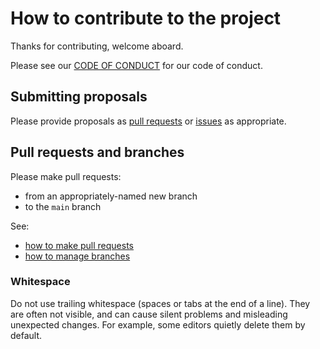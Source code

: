 # How to contribute to the project

Thanks for contributing, welcome aboard.

Please see our [CODE OF CONDUCT](./CODE_OF_CONDUCT.md) for our code of conduct.


## Submitting proposals

Please provide proposals as
[pull requests](https://github.com/divio/getting-started-with-aldryn-py3-11-django/pulls)
or
[issues](https://github.com/divio/getting-started-with-aldryn-py3-11-django/issues) as appropriate.


## Pull requests and branches

Please make pull requests:

* from an appropriately-named new branch
* to the ``main`` branch

See:

* [how to make pull requests](https://help.github.com/articles/using-pull-requests/)
* [how to manage branches](https://help.github.com/articles/creating-and-deleting-branches-within-your-repository/)


### Whitespace

Do not use trailing whitespace (spaces or tabs at the end of a line). They are often not visible, and can cause silent
problems and misleading unexpected changes. For example, some editors quietly delete them by default.
